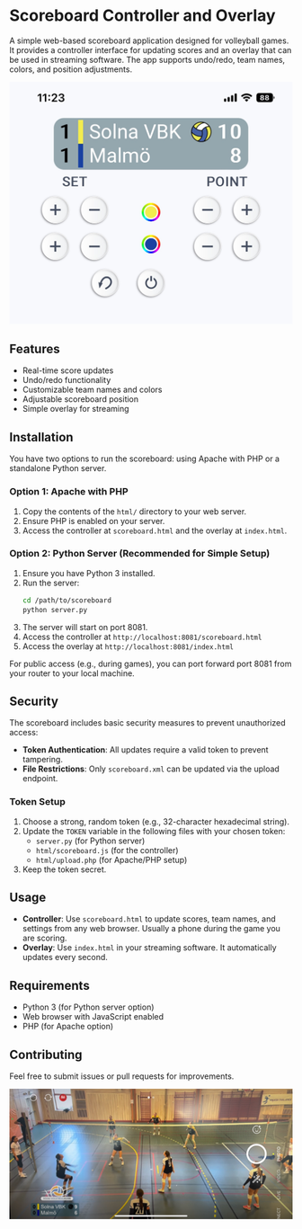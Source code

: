 # Scoreboard Controller and Overlay

A simple web-based scoreboard application designed for volleyball games. It provides a controller interface for updating scores and an overlay that can be used in streaming software. The app supports undo/redo, team names, colors, and position adjustments.

![The Controller Interface](Controller.jpg)

## Features

- Real-time score updates
- Undo/redo functionality
- Customizable team names and colors
- Adjustable scoreboard position
- Simple overlay for streaming

## Installation

You have two options to run the scoreboard: using Apache with PHP or a standalone Python server.

### Option 1: Apache with PHP

1. Copy the contents of the `html/` directory to your web server.
2. Ensure PHP is enabled on your server.
3. Access the controller at `scoreboard.html` and the overlay at `index.html`.

### Option 2: Python Server (Recommended for Simple Setup)

1. Ensure you have Python 3 installed.
2. Run the server:
   ```bash
   cd /path/to/scoreboard
   python server.py
   ```
3. The server will start on port 8081.
4. Access the controller at `http://localhost:8081/scoreboard.html`
5. Access the overlay at `http://localhost:8081/index.html`

For public access (e.g., during games), you can port forward port 8081 from your router to your local machine.

## Security

The scoreboard includes basic security measures to prevent unauthorized access:

- **Token Authentication**: All updates require a valid token to prevent tampering.
- **File Restrictions**: Only `scoreboard.xml` can be updated via the upload endpoint.

### Token Setup

1. Choose a strong, random token (e.g., 32-character hexadecimal string).
2. Update the `TOKEN` variable in the following files with your chosen token:
   - `server.py` (for Python server)
   - `html/scoreboard.js` (for the controller)
   - `html/upload.php` (for Apache/PHP setup)
3. Keep the token secret. 

## Usage

- **Controller**: Use `scoreboard.html` to update scores, team names, and settings from any web browser. Usually a phone during the game you are scoring.
- **Overlay**: Use `index.html` in your streaming software. It automatically updates every second.

## Requirements

- Python 3 (for Python server option)
- Web browser with JavaScript enabled
- PHP (for Apache option)

## Contributing

Feel free to submit issues or pull requests for improvements.

![Example Overlay](PrismLive.png)
